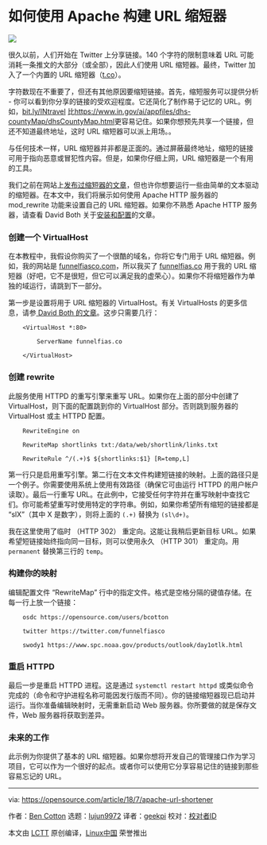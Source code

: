 如何使用 Apache 构建 URL 缩短器
======

![](https://opensource.com/sites/default/files/styles/image-full-size/public/lead-images/openweb-osdc-lead.png?itok=yjU4KliG)

很久以前，人们开始在 Twitter 上分享链接。140 个字符的限制意味着 URL 可能消耗一条推文的大部分（或全部），因此人们使用 URL 缩短器。最终，Twitter 加入了一个内置的 URL 缩短器（[t.co][1]）。

字符数现在不重要了，但还有其他原因要缩短链接。首先，缩短服务可以提供分析 - 你可以看到你分享的链接的受欢迎程度。它还简化了制作易于记忆的 URL。例如，[bit.ly/INtravel][2] 比<https://www.in.gov/ai/appfiles/dhs-countyMap/dhsCountyMap.html>更容易记住。如果你想预先共享一个链接，但还不知道最终地址，这时 URL 缩短器可以派上用场。。

与任何技术一样，URL 缩短器并非都是正面的。通过屏蔽最终地址，缩短的链接可用于指向恶意或冒犯性内容。但是，如果你仔细上网，URL 缩短器是一个有用的工具。

我们之前在网站上[发布过缩短器的文章][3]，但也许你想要运行一些由简单的文本驱动的缩短器。在本文中，我们将展示如何使用 Apache HTTP 服务器的 mod_rewrite 功能来设置自己的 URL 缩短器。如果你不熟悉 Apache HTTP 服务器，请查看 David Both 关于[安装和配置][4]的文章。

### 创建一个 VirtualHost

在本教程中，我假设你购买了一个很酷的域名，你将它专门用于 URL 缩短器。例如，我的网站是 [funnelfiasco.com][5]，所以我买了 [funnelfias.co][6] 用于我的 URL 缩短器（好吧，它不是很短，但它可以满足我的虚荣心）。如果你不将缩短器作为单独的域运行，请跳到下一部分。

第一步是设置将用于 URL 缩短器的 VirtualHost。有关 VirtualHosts 的更多信息，请参[ David Both 的文章][7]。这步只需要几行：
```
    <VirtualHost *:80>

        ServerName funnelfias.co

    </VirtualHost>

```

### 创建 rewrite

此服务使用 HTTPD 的重写引擎来重写 URL。如果你在上面的部分中创建了 VirtualHost，则下面的配置跳到你的 VirtualHost 部分。否则跳到服务器的 VirtualHost 或主 HTTPD 配置。
```
    RewriteEngine on

    RewriteMap shortlinks txt:/data/web/shortlink/links.txt

    RewriteRule ^/(.+)$ ${shortlinks:$1} [R=temp,L]

```

第一行只是启用重写引擎。第二行在文本文件构建短链接的映射。上面的路径只是一个例子。你需要使用系统上使用有效路径（确保它可由运行 HTTPD 的用户帐户读取）。最后一行重写 URL。在此例中，它接受任何字符并在重写映射中查找它们。你可能希望重写时使用特定的字符串。例如，如果你希望所有缩短的链接都是 “slX”（其中 X 是数字），则将上面的 `(.+)` 替换为 `(sl\d+)`。

我在这里使用了临时 （HTTP 302） 重定向。这能让我稍后更新目标 URL。如果希望短链接始终指向同一目标，则可以使用永久 （HTTP 301） 重定向。用 `permanent` 替换第三行的 `temp`。

### 构建你的映射

编辑配置文件 “RewriteMap” 行中的指定文件。格式是空格分隔的键值存储。在每一行上放一个链接：
```
    osdc https://opensource.com/users/bcotton

    twitter https://twitter.com/funnelfiasco

    swody1 https://www.spc.noaa.gov/products/outlook/day1otlk.html

```

### 重启 HTTPD

最后一步是重启 HTTPD 进程。这是通过 `systemctl restart httpd` 或类似命令完成的（命令和守护进程名称可能因发行版而不同）。你的链接缩短器现已启动并运行。当你准备编辑映射时，无需重新启动 Web 服务器。你所要做的就是保存文件，Web 服务器将获取到差异。

### 未来的工作

此示例为你提供了基本的 URL 缩短器。如果你想将开发自己的管理接口作为学习项目，它可以作为一个很好的起点。或者你可以使用它分享容易记住的链接到那些容易忘记的 URL。

--------------------------------------------------------------------------------

via: https://opensource.com/article/18/7/apache-url-shortener

作者：[Ben Cotton][a]
选题：[lujun9972](https://github.com/lujun9972)
译者：[geekpi](https://github.com/geekpi)
校对：[校对者ID](https://github.com/校对者ID)

本文由 [LCTT](https://github.com/LCTT/TranslateProject) 原创编译，[Linux中国](https://linux.cn/) 荣誉推出

[a]:https://opensource.com/users/bcotton
[1]:http://t.co
[2]:http://bit.ly/INtravel
[3]:https://opensource.com/article/17/3/url-link-shortener
[4]:https://opensource.com/article/18/2/how-configure-apache-web-server
[5]:http://funnelfiasco.com
[6]:http://funnelfias.co
[7]:https://opensource.com/article/18/3/configuring-multiple-web-sites-apache
